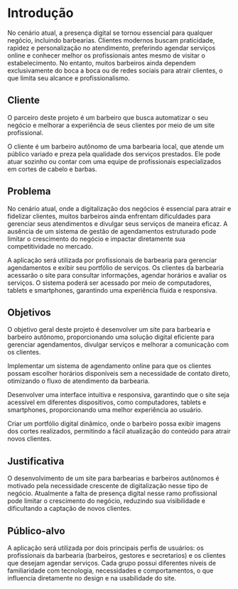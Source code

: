 # Introdução

No cenário atual, a presença digital se tornou essencial para qualquer negócio, incluindo barbearias. Clientes modernos buscam praticidade, rapidez e personalização no atendimento, preferindo agendar serviços online e conhecer melhor os profissionais antes mesmo de visitar o estabelecimento. No entanto, muitos barbeiros ainda dependem exclusivamente do boca a boca ou de redes sociais para atrair clientes, o que limita seu alcance e profissionalismo.

## Cliente 

 O parceiro deste projeto é um barbeiro que busca automatizar o seu negócio e melhorar a experiência de seus clientes por meio de um site profissional.  


O cliente é um barbeiro autônomo de uma barbearia local, que atende um público variado e preza pela qualidade dos serviços prestados. Ele pode atuar sozinho ou contar com uma equipe de profissionais especializados em cortes de cabelo e barbas.

## Problema

No cenário atual, onde a digitalização dos negócios é essencial para atrair e fidelizar clientes, muitos barbeiros ainda enfrentam dificuldades para gerenciar seus atendimentos e divulgar seus serviços de maneira eficaz. A ausência de um sistema de gestão de agendamentos estruturado pode limitar o crescimento do negócio e impactar diretamente sua competitividade no mercado.

A aplicação será utilizada por profissionais de barbearia para gerenciar agendamentos e exibir seu portfólio de serviços.
Os clientes da barbearia acessarão o site para consultar informações, agendar horários e avaliar os serviços.
O sistema poderá ser acessado por meio de computadores, tablets e smartphones, garantindo uma experiência fluida e responsiva.


## Objetivos 

O objetivo geral deste projeto é desenvolver um site para barbearia e barbeiro autônomo, proporcionando uma solução digital eficiente para gerenciar agendamentos, divulgar serviços e melhorar a comunicação com os clientes.

Implementar um sistema de agendamento online para que os clientes possam escolher horários disponíveis sem a necessidade de contato direto, otimizando o fluxo de atendimento da barbearia.

Desenvolver uma interface intuitiva e responsiva, garantindo que o site seja acessível em diferentes dispositivos, como computadores, tablets e smartphones, proporcionando uma melhor experiência ao usuário.

Criar um portfólio digital dinâmico, onde o barbeiro possa exibir imagens dos cortes realizados, permitindo a fácil atualização do conteúdo para atrair novos clientes.
 


## Justificativa

O desenvolvimento de um site para barbearias e barbeiros autônomos é motivado pela necessidade crescente de digitalização nesse tipo de negócio. Atualmente a falta de presença digital nesse ramo profissional pode limitar o crescimento do negócio, reduzindo sua visibilidade e dificultando a captação de novos clientes.





## Público-alvo

A aplicação será utilizada por dois principais perfis de usuários: os profissionais da barbearia (barbeiros, gestores e secretarios) e os clientes que desejam agendar serviços. Cada grupo possui diferentes níveis de familiaridade com tecnologia, necessidades e comportamentos, o que influencia diretamente no design e na usabilidade do site.



